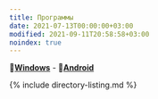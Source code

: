 ```yaml
---
title: Программы
date: 2021-07-13T00:00:00+03:00
modified: 2021-09-11T20:58:58+03:00
noindex: true
---
```


:pushpin:[**Windows**](./windows.md) - 
:pushpin:[**Android**](./android.md)

{% include directory-listing.md %}


